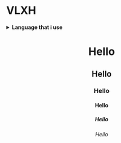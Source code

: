 <h1><strong>VLXH</strong></h1>

<details><summary><strong>Language that i use</strong></summary>
</br>
xd
</br>
you
</br>
clicked
</br>
it
</details>

<div align = "center">
<h1>Hello</h1>
<h2>Hello</h2>
<h3>Hello</h3>
<h4>Hello</h4>
<h5>Hello</h5>
<h6>Hello</h6>
</div>

<!---
VLXH/VLXH is a ✨ special ✨ repository because its `README.md` (this file) appears on your GitHub profile.
You can click the Preview link to take a look at your changes.
--->

